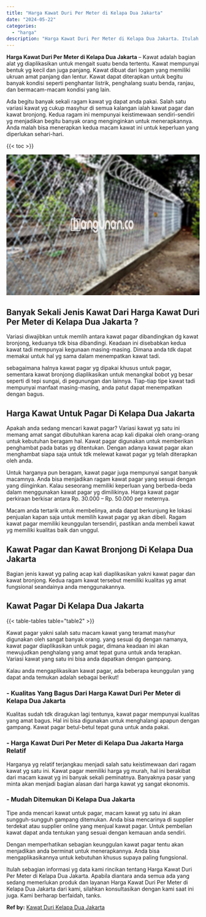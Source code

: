 ```yaml
---
title: "Harga Kawat Duri Per Meter di Kelapa Dua Jakarta"
date: "2024-05-22"
categories: 
  - "harga"
description: "Harga Kawat Duri Per Meter di Kelapa Dua Jakarta. Itulah sebagian informasi yg data kami rincikan tentang Harga Kawat Duri Per Meter di Kelapa Dua Jakarta. A..."
---
```


**Harga Kawat Duri Per Meter di Kelapa Dua Jakarta** – Kawat adalah bagian alat yg diaplikasikan untuk mengait suatu benda tertentu. Kawat mempunyai bentuk yg kecil dan juga panjang. Kawat dibuat dari logam yang memiliki ukruan amat panjang dan lentur. Kawat dapat diterapkan untuk begitu banyak kondisi seperti penghantar listrik, penghalang suatu benda, ranjau, dan bermacam-macam kondisi yang lain.

Ada begitu banyak sekali ragam kawat yg dapat anda pakai. Salah satu variasi kawat yg cukup masyhur di semua kalangan ialah kawat pagar dan kawat bronjong. Kedua ragam ini mempunyai keistimewaan sendiri-sendiri yg menjadikan begitu banyak orang menginginkan untuk menerapkannya. Anda malah bisa menerapkan kedua macam kawat ini untuk keperluan yang diperlukan sehari-hari.

{{< toc >}}

![Harga Kawat Duri Per Meter di Kelapa Dua Jakarta](/images/jual-kawat-murah33.png)

## Banyak Sekali Jenis Kawat Dari Harga Kawat Duri Per Meter di Kelapa Dua Jakarta ?

Variasi diwajibkan untuk memlih antara kawat pagar dibandingkan dg kawat bronjong, keduanya tdk bisa dibandingi. Keadaan ini disebabkan kedua kawat tadi mempunyai kegunaan masing-masing. Dimana anda tdk dapat memakai untuk hal yg sama dalam menempatkan kawat tadi.

sebagaimana halnya kawat pagar yg dipakai khusus untuk pagar, sementara kawat bronjong diaplikasikan untuk menangkal bobot yg besar seperti di tepi sungai, di pegunungan dan lainnya. Tiap-tiap tipe kawat tadi mempunyai manfaat masing-masing, anda patut dapat menempatkan dengan bagus.

## Harga Kawat Untuk Pagar Di Kelapa Dua Jakarta

Apakah anda sedang mencari kawat pagar? Variasi kawat yg satu ini memang amat sangat dibutuhkan karena acap kali dipakai oleh orang-orang untuk kebutuhan beragam hal. Kawat pagar digunakan untuk memberikan penghambat pada batas yg ditentukan. Dengan adanya kawat pagar akan menghambat siapa saja untuk tdk melewat kawat pagar yg telah diterapkan oleh anda.

Untuk harganya pun beragam, kawat pagar juga mempunyai sangat banyak macamnya. Anda bisa menjadikan ragam kawat pagar yang sesuai dengan yang diinginkan. Kalau seseorang memiliki keperluan yang berbeda-beda dalam menggunakan kawat pagar yg dimilikinya. Harga kawat pagar perkiraan berkisar antara Rp. 30.000 – Rp. 50.000 per meternya.

Macam anda tertarik untuk membelinya, anda dapat berkunjung ke lokasi penjualan kapan saja untuk memilih kawat pagar yg akan dibeli. Ragam kawat pagar memiliki keunggulan tersendiri, pastikan anda membeli kawat yg memiliki kualitas baik dan unggul.

## Kawat Pagar dan Kawat Bronjong Di Kelapa Dua Jakarta

Bagian jenis kawat yg paling acap kali diaplikasikan yakni kawat pagar dan kawat bronjong. Kedua ragam kawat tersebut memiliki kualitas yg amat fungsional seandainya anda menggunakannya.

## Kawat Pagar Di Kelapa Dua Jakarta

{{< table-tables table="table2" >}}

Kawat pagar yakni salah satu macam kawat yang teramat masyhur digunakan oleh sangat banyak orang. yang sesuai dg dengan namanya, kawat pagar diaplikasikan untuk pagar, dimana keadaan ini akan mewujudkan penghalang yang amat tepat guna untuk anda terapkan. Variasi kawat yang satu ini bisa anda dapatkan dengan gampang.

Kalau anda mengaplikasikan kawat pagar, ada beberapa keunggulan yang dapat anda temukan adalah sebagai berikut!

### \- Kualitas Yang Bagus Dari Harga Kawat Duri Per Meter di Kelapa Dua Jakarta

Kualitas sudah tdk diragukan lagi tentunya, kawat pagar mempunyai kualitas yang amat bagus. Hal ini bisa digunakan untuk menghalangi apapun dengan gampang. Kawat pagar betul-betul tepat guna untuk anda pakai.

### \- Harga Kawat Duri Per Meter di Kelapa Dua Jakarta Harga Relatif

Harganya yg relatif terjangkau menjadi salah satu keistimewaan dari ragam kawat yg satu ini. Kawat pagar memiliki harga yg murah, hal ini berakibat dari macam kawat yg ini banyak sekali peminatnya. Banyaknya pasar yang minta akan menjadi bagian alasan dari harga kawat yg sangat ekonomis.

### \- Mudah Ditemukan Di Kelapa Dua Jakarta

Tipe anda mencari kawat untuk pagar, macam kawat yg satu ini akan sungguh-sungguh gampang ditemukan. Anda bisa mencarinya di supplier terdekat atau supplier online yang menjual kawat pagar. Untuk pembelian kawat dapat anda tentukan yang sesuai dengan kemauan anda sendiri.

Dengan memperhatikan sebagian keunggulan kawat pagar tentu akan menjadikan anda berminat untuk menerapkannya. Anda bisa mengaplikasikannya untuk kebutuhan khusus supaya paling fungsional.

Itulah sebagian informasi yg data kami rincikan tentang Harga Kawat Duri Per Meter di Kelapa Dua Jakarta. Apabila diantara anda semua ada yang sedang memerlukan produk dan layanan Harga Kawat Duri Per Meter di Kelapa Dua Jakarta dari kami, silahkan konsultasikan dengan kami saat ini juga. Kami berharap berfaidah, tanks.

**Ref by:** [Kawat Duri Kelapa Dua Jakarta](https://id.wikipedia.org/wiki/Kawat)
